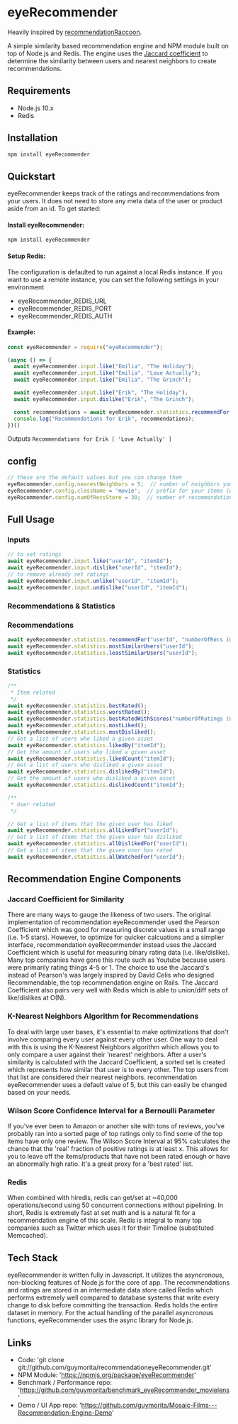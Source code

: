 eyeRecommender
===

Heavily inspired by [recommendationRaccoon](https://github.com/guymorita/recommendationRaccoon/).

A simple similarity based recommendation engine and NPM module built on top of Node.js and Redis.
The engine uses the [Jaccard coefficient](https://en.wikipedia.org/wiki/Jaccard_index) to determine the similarity between users and nearest neighbors to create recommendations.

## Requirements

* Node.js 10.x
* Redis

## Installation

``` bash
npm install eyeRecommender
```

## Quickstart

eyeRecommender keeps track of the ratings and recommendations from your users. It does not need to store any meta data of the user or product aside from an id. To get started:

#### Install eyeRecommender:
``` bash
npm install eyeRecommender
```

#### Setup Redis:

The configuration is defaulted to run against a local Redis instance.
If you want to use a remote instance, you can set the following settings in your environment

- eyeRecommender_REDIS_URL
- eyeRecommender_REDIS_PORT
- eyeRecommender_REDIS_AUTH

#### Example:

```js
const eyeRecommender = require("eyeRecommender");

(async () => {
  await eyeRecommender.input.like("Emilia", "The Holiday");
  await eyeRecommender.input.like("Emilia", "Love Actually");
  await eyeRecommender.input.like("Emilia", "The Grinch");

  await eyeRecommender.input.like("Erik", "The Holiday");
  await eyeRecommender.input.dislike("Erik", "The Grinch");

  const recommendations = await eyeRecommender.statistics.recommendFor("Erik");
  console.log("Recommendations for Erik", recommendations);
})()
```

Outputs
```Recommendations for Erik [ 'Love Actually' ]```

## config

``` js
// these are the default values but you can change them
eyeRecommender.config.nearestNeighbors = 5;  // number of neighbors you want to compare a user against
eyeRecommender.config.className = 'movie';  // prefix for your items (used for redis)
eyeRecommender.config.numOfRecsStore = 30;  // number of recommendations to store per user
```

## Full Usage

### Inputs

```js
// to set ratings
await eyeRecommender.input.like("userId", "itemId");
await eyeRecommender.input.dislike("userId", "itemId");
// to remove already set ratings
await eyeRecommender.input.unlike("userId", "itemId");
await eyeRecommender.input.undislike("userId", "itemId");
```

### Recommendations & Statistics

### Recommendations
``` js
await eyeRecommender.statistics.recommendFor("userId", "numberOfRecs (default 10)");
await eyeRecommender.statistics.mostSimilarUsers("userId");
await eyeRecommender.statistics.leastSimilarUsers("userId");
```

### Statistics

``` js
/**
 * Item related
 */
await eyeRecommender.statistics.bestRated();
await eyeRecommender.statistics.worstRated();
await eyeRecommender.statistics.bestRatedWithScores("numberOfRatings (default 10)");
await eyeRecommender.statistics.mostLiked();
await eyeRecommender.statistics.mostDisliked();
// Get a list of users who liked a given asset
await eyeRecommender.statistics.likedBy("itemId");
// Get the amount of users who liked a given asset
await eyeRecommender.statistics.likedCount("itemId");
// Get a list of users who disliked a given asset
await eyeRecommender.statistics.dislikedBy("itemId");
// Get the amount of users who disliked a given asset
await eyeRecommender.statistics.dislikedCount("itemId");

/**
 * User related
 */

// Get a list of items that the given user has liked
await eyeRecommender.statistics.allLikedFor("userId");
// Get a list of items that the given user has disliked
await eyeRecommender.statistics.allDislikedFor("userId");
// Get a list of items that the given user has rated
await eyeRecommender.statistics.allWatchedFor("userId");
```


## Recommendation Engine Components

### Jaccard Coefficient for Similarity

There are many ways to gauge the likeness of two users. The original implementation of recommendation eyeRecommender used the Pearson Coefficient which was good for measuring discrete values in a small range (i.e. 1-5 stars). However, to optimize for quicker calcuations and a simplier interface, recommendation eyeRecommender instead uses the Jaccard Coefficient which is useful for measuring binary rating data (i.e. like/dislike). Many top companies have gone this route such as Youtube because users were primarily rating things 4-5 or 1. The choice to use the Jaccard's instead of Pearson's was largely inspired by David Celis who designed Recommendable, the top recommendation engine on Rails. The Jaccard Coefficient also pairs very well with Redis which is able to union/diff sets of like/dislikes at O(N).

### K-Nearest Neighbors Algorithm for Recommendations

To deal with large user bases, it's essential to make optimizations that don't involve comparing every user against every other user. One way to deal with this is using the K-Nearest Neighbors algorithm which allows you to only compare a user against their 'nearest' neighbors. After a user's similarity is calculated with the Jaccard Coefficient, a sorted set is created which represents how similar that user is to every other. The top users from that list are considered their nearest neighbors. recommendation eyeRecommender uses a default value of 5, but this can easily be changed based on your needs.

### Wilson Score Confidence Interval for a Bernoulli Parameter

If you've ever been to Amazon or another site with tons of reviews, you've probably ran into a sorted page of top ratings only to find some of the top items have only one review. The Wilson Score Interval at 95% calculates the chance that the 'real' fraction of positive ratings is at least x. This allows for you to leave off the items/products that have not been rated enough or have an abnormally high ratio. It's a great proxy for a 'best rated' list.

### Redis

When combined with hiredis, redis can get/set at ~40,000 operations/second using 50 concurrent connections without pipelining. In short, Redis is extremely fast at set math and is a natural fit for a recommendation engine of this scale. Redis is integral to many top companies such as Twitter which uses it for their Timeline (substituted Memcached).


## Tech Stack

eyeRecommender is written fully in Javascript. It utilizes the asyncronous, non-blocking features of Node.js for the core of app. The recommendations and ratings are stored in an intermediate data store called Redis which performs extremely well compared to database systems that write every change to disk before committing the transaction. Redis holds the entire dataset in memory. For the actual handling of the parallel asyncronous functions, eyeRecommender uses the async library for Node.js.

## Links

* Code: 'git clone git://github.com/guymorita/recommendationeyeRecommender.git'
* NPM Module: 'https://npmjs.org/package/eyeRecommender'
* Benchmark / Performance repo: 'https://github.com/guymorita/benchmark_eyeRecommender_movielens'
* Demo / UI App repo: 'https://github.com/guymorita/Mosaic-Films---Recommendation-Engine-Demo'
